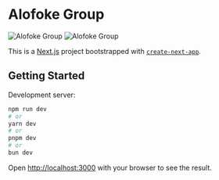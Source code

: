 # Alofoke Group

![Alofoke Group](https://i.ibb.co/TBZc470/Screenshot-2023-11-20-at-7-50-44-AM.png)
![Alofoke Group](https://i.ibb.co/VLdnPx4/Screenshot-2023-11-20-at-7-53-55-AM.png)

This is a [Next.js](https://nextjs.org/) project bootstrapped with [`create-next-app`](https://github.com/vercel/next.js/tree/canary/packages/create-next-app).

## Getting Started

Development server:

```bash
npm run dev
# or
yarn dev
# or
pnpm dev
# or
bun dev
```

Open [http://localhost:3000](http://localhost:3000) with your browser to see the result.
